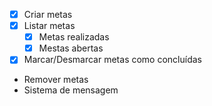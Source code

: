 - [x] Criar metas
- [x] Listar metas
    - [x] Metas realizadas
    - [x] Mestas abertas
- [x] Marcar/Desmarcar metas como concluídas
- Remover metas
- Sistema de mensagem
